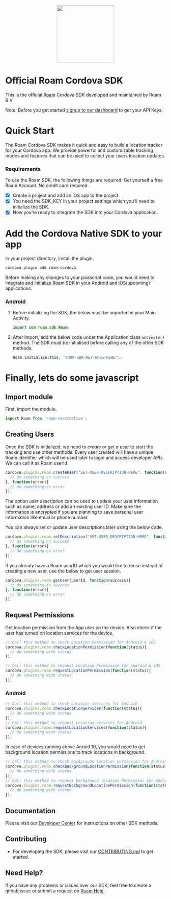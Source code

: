 <p align="center">
  <a href="https://roam.ai" target="_blank" align="left">
    <img src="https://github.com/geosparks/roam-flutter/blob/master/logo.png?raw=true" width="180">
  </a>
  <br />
</p>

# Official Roam Cordova SDK
This is the official [Roam](https://roam.ai) Cordova SDK developed and maintained by Roam B.V

Note: Before you get started [signup to our dashboard](https://roam.ai/dashboard/signup/) to get your API Keys.

# Quick Start
The Roam Cordova SDK makes it quick and easy to build a location tracker for your Cordova app. We provide powerful and customizable tracking modes and features that can be used to collect your users location updates.

### Requirements
To use the Roam SDK, the following things are required:
Get yourself a free Roam Account. No credit card required.

- [x] Create a project and add an iOS app to the project.
- [x] You need the SDK_KEY in your project settings which you’ll need to initialize the SDK.
- [x] Now you’re ready to integrate the SDK into your Cordova application.

# Add the Cordova Native SDK to your app

In your project directory, install the plugin.

```bash
cordova plugin add roam-cordova
```

Before making any changes to your javascript code, you would need to integrate and initialize Roam SDK in your Android and iOS(upcoming) applications. 

### Android
1. Before initializing the SDK, the below must be imported in your Main Activity.

    ```java
    import com.roam.sdk.Roam;
    ```

2. After import, add the below code under the Application class `onCreate()` method. The SDK must be initialised before calling any of the other SDK methods.

    ```java
    Roam.initialize(this, "YOUR-SDK-KEY-GOES-HERE");
    ```

# Finally, lets do some javascript

## Import module

First, import the module.

```javascript
import Roam from 'roam-reactnative';
```

## Creating Users
Once the SDK is initialized, we need to *create* or *get a user* to start the tracking and use other methods. Every user created will have a unique Roam identifier which will be used later to login and access developer APIs. We can call it as Roam userId.

```javascript
cordova.plugins.roam.createUser("SET-USER-DESCRIPTION-HERE", function(success){
  // do something on success
}, function(error){
  // do something on error
});
```

The option *user description* can be used to update your user information such as name, address or add an existing user ID. Make sure the information is encrypted if you are planning to save personal user information like email or phone number.

You can always set or update user descriptions later using the below code.

```javascript
cordova.plugins.roam.setDescription("SET-USER-DESCRIPTION-HERE", function(success){
  // do something on success
}, function(error){
  // do something on error
});
```

If you already have a Roam userID which you would like to reuse instead of creating a new user, use the below to get user session.

```javascript
cordova.plugins.roam.getUser(userId, function(success){
  // do something on success
}, function(error){
  // do something on error
});
```

## Request Permissions

Get location permission from the App user on the device. Also check if the user has turned on location services for the device. 

```javascript
// Call this method to check Location Permission for Android & iOS
cordova.plugins.roam.checkLocationPermission(function(status){
  // do something with status
});

​// Call this method to request Location Permission for Android & iOS
cordova.plugins.roam.requestLocationPermission(function(status){
  // do something with status
});
```

### Android

```javascript
// Call this method to check Location services for Android
cordova.plugins.roam.checkLocationServices(function(status){
  // do something with status
});
​// Call this method to request Location services for Android
cordova.plugins.roam.requestLocationServices(function(status){
  // do something with status
});
```

In case of devices running above Anroid 10, you would need to get background location permissions to track locations in background.

```javascript
// Call this method to check background location permission for Android
cordova.plugins.roam.checkBackgroundLocationPermission(function(status){
  // do something with status
});
// Call this method to request background location Permission for Android
cordova.plugins.roam.requestBackgroundLocationPermission(function(status){
  // do something with status
});
```

## Documentation

Please visit our [Developer Center](https://github.com/roam-ai/roam-cordova/wiki) for instructions on other SDK methods.

## Contributing
- For developing the SDK, please visit our [CONTRIBUTING.md](https://github.com/roam-ai/roam-cordova/blob/master/CONTRIBUTING.md) to get started.

## Need Help?
If you have any problems or issues over our SDK, feel free to create a github issue or submit a request on [Roam Help](https://geosparkai.atlassian.net/servicedesk/customer/portal/2).
